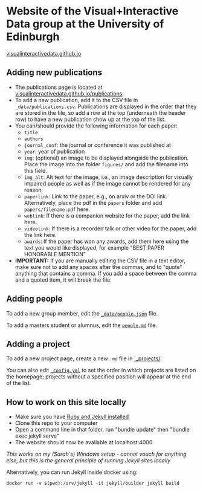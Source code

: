 # Website of the Visual+Interactive Data group at the University of Edinburgh

[visualinteractivedata.github.io](https://visualinteractivedata.github.io/)

## Adding new publications

-   The publications page is located at [visualinteractivedata.github.io/publications](https://visualinteractivedata.github.io/publications).
-   To add a new publication, add it to the CSV file in `_data/publications.csv`. Publications are displayed in the order that they are stored in the file, so add a row at the top (underneath the header row) to have a new publication show up at the top of the list.
-   You can/should provide the following information for each paper:
    -   `title`
    -   `authors`
    -   `journal_conf`: the journal or conference it was published at
    -   `year`: year of publication
    -   `img`: (optional) an image to be displayed alongside the publication. Place the image into the folder `figures/` and add the filename into this field.
    -   `img_alt`: Alt text for the image, i.e., an image description for visually impaired people as well as if the image cannot be rendered for any reason.
    -   `paperlink`: Link to the paper, e.g., on arxiv or the DOI link. Alternatively, place the pdf in the `papers` folder and add `papers/filename.pdf` here.
    -   `weblink`: If there is a companion website for the paper, add the link here.
    -   `videolink`: If there is a recorded talk or other video for the paper, add the link here.
    -   `awards`: If the paper has won any awards, add them here using the text you would like displayed, for example "BEST PAPER HONORABLE MENTION"
-   **IMPORTANT:** If you are manually editing the CSV file in a text editor, make sure not to add any spaces after the commas, and to "quote" anything that contains a comma. If you add a space between the comma and a quoted item, it will break the file.

## Adding people

To add a new group member, edit the [`_data/people.json`](_data/people.json) file.

To add a masters student or alumnus, edit the [`people.md`](./people.md) file.

## Adding a project

To add a new project page, create a new `.md` file in [`_projects/](./_projects).

You can also edit [`_config.yml`](./_config.yml) to set the order in which projects are listed on the homepage; projects without a specified position will appear at the end of the list.

## How to work on this site locally

-   Make sure you have [Ruby and Jekyll installed](https://jekyllrb.com/docs/installation/)
-   Clone this repo to your computer
-   Open a command line in that folder, run "bundle update" then "bundle exec jekyll serve"
-   The website should now be available at localhost:4000

_This works on my (Sarah's) Windows setup - cannot vouch for anything else, but this is the general principle of running Jekyll sites locally_

Alternatively, you can run Jekyll inside docker using:

    docker run -v $(pwd):/srv/jekyll -it jekyll/builder jekyll build
